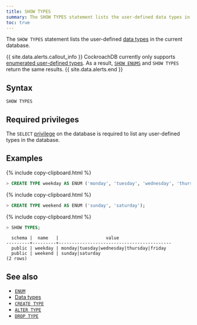 ```yaml
---
title: SHOW TYPES
summary: The SHOW TYPES statement lists the user-defined data types in a database.
toc: true
---
```


 The `SHOW TYPES` statement lists the user-defined [data types](data-types.html) in the current database.

{{ site.data.alerts.callout_info }}
CockroachDB currently only supports [enumerated user-defined types](enum.html). As a result, [`SHOW ENUMS`](show-enums.html) and `SHOW TYPES` return the same results.
{{ site.data.alerts.end }}

## Syntax

~~~
SHOW TYPES
~~~

## Required privileges

The `SELECT` [privilege](authorization.html#assign-privileges) on the database is required to list any user-defined types in the database.

## Examples

{%  include copy-clipboard.html %}
~~~ sql
> CREATE TYPE weekday AS ENUM ('monday', 'tuesday', 'wednesday', 'thursday', 'friday');
~~~

{%  include copy-clipboard.html %}
~~~ sql
> CREATE TYPE weekend AS ENUM ('sunday', 'saturday');
~~~

{%  include copy-clipboard.html %}
~~~ sql
> SHOW TYPES;
~~~

~~~
  schema |  name   |                  value
---------+---------+-------------------------------------------
  public | weekday | monday|tuesday|wednesday|thursday|friday
  public | weekend | sunday|saturday
(2 rows)
~~~


## See also

- [`ENUM`](enum.html)
- [Data types](data-types.html)
- [`CREATE TYPE`](create-type.html)
- [`ALTER TYPE`](alter-type.html)
- [`DROP TYPE`](drop-type.html)

